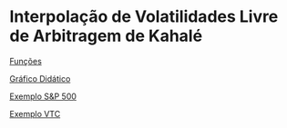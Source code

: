 # Interpolação de Volatilidades Livre de Arbitragem de Kahalé

<a href="/files/kahale_volatility.R" download="download">Funções</a>

<a href="/files/Gráfico Didático.R" download="download">Gráfico Didático</a>

<a href="/files/Exemplo S&P 500.R" download="download">Exemplo S&P 500</a>

<a href="/files/Exemplo VTC.R" download="download">Exemplo VTC</a>
